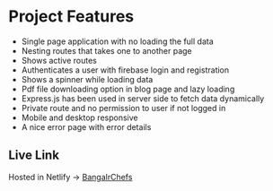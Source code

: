 # Project Features
 
   * Single page application with no loading the full data
   * Nesting routes that takes one to another page
   * Shows active routes
   * Authenticates a user with firebase login and registration
   * Shows a spinner while loading data
   * Pdf file downloading option in blog page and lazy loading
   * Express.js has been used in server side to fetch data dynamically
   * Private route and no permission to user if not logged in
   * Mobile and desktop responsive
   * A nice error page with error details


   ## Live Link
Hosted in Netlify -> [BangalrChefs](https://chef-recipe-abecf.web.app/)